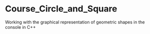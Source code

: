 # Course_Circle_and_Square
Working with the graphical representation of geometric shapes in the console in C++
